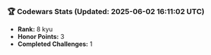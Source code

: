 ### 🏆 Codewars Stats (Updated: 2025-06-02 16:11:02 UTC)

- **Rank:** 8 kyu
- **Honor Points:** 3
- **Completed Challenges:** 1

